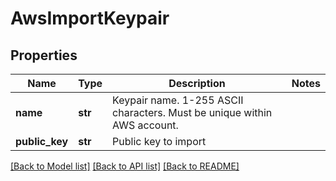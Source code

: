 # AwsImportKeypair

## Properties
Name | Type | Description | Notes
------------ | ------------- | ------------- | -------------
**name** | **str** | Keypair name. 1-255 ASCII characters. Must be unique within AWS account. | 
**public_key** | **str** | Public key to import | 

[[Back to Model list]](../README.md#documentation-for-models) [[Back to API list]](../README.md#documentation-for-api-endpoints) [[Back to README]](../README.md)


